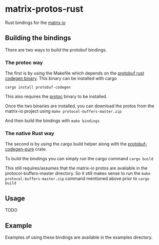 # matrix-protos-rust

Rust bindings for the [matrix io](https://github.com/matrix-io/protocol-buffers)

## Building the bindings

There are two ways to build the protobuf bindings.

### The protoc way

The first is by using the Makefile which depends on the [protobuf rust codegen binary](https://crates.io/crates/protobuf-codegen). This binary can be installed with cargo
```
cargo install protobuf-codegen
```

This also requires the [protoc](https://grpc.io/docs/protoc-installation/) binary to be installed.

Once the two binaries are installed, you can download the protos from the matrix-io project using `make protocol-buffers-master.zip`

And then build the bindings with `make bindings`

### The native Rust way

The second is by using the cargo build helper along with the [protobuf-codegen-pure](https://crates.io/crates/protobuf-codegen-pure) crate.

To build the bindings you can simply run the cargo command `cargo build`

This still requires/assumes that the matrix-io protos are avaliable in the protocol-buffers-master directory. So it still makes sense to run the `make protocol-buffers-master.zip` command mentioned above prior to `cargo build`

## Usage

TODO

## Example

Examples of using these bindings are available in the examples directory.